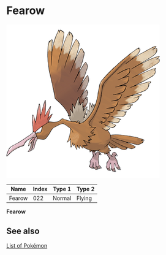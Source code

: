 # Fearow


![Fearow](images/022.png)

| **Name** | **Index** | **Type 1** | **Type 2** |
|----|----|----|----|
| Fearow | 022 | Normal | Flying  |

**Fearow** 

## See also

[List of Pokémon](../pokemon.md)
